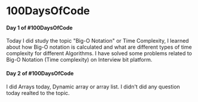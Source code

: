 # 100DaysOfCode

#### Day 1 of #100DaysOfCode

Today I did study the topic "Big-O Notation" or Time Complexity, I learned about how Big-O notation is calculated and what are different types of time complexity for different Algorithms. I have solved some problems related to Big-O Notation (Time complexity) on Interview bit platform. 

#### Day 2 of #100DaysOfCode
I did Arrays today, Dynamic array or array list. I didn't did any question today realted to the topic.
